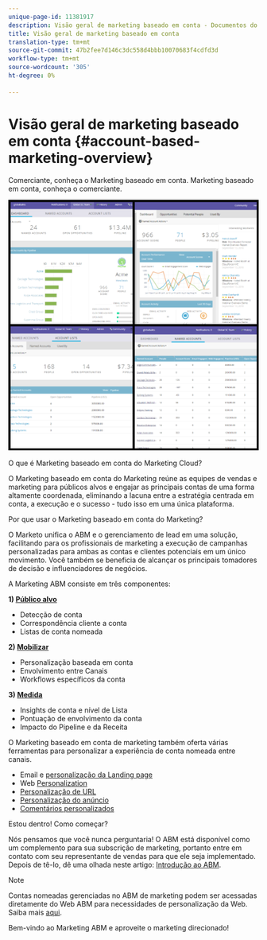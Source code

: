 ```yaml
---
unique-page-id: 11381917
description: Visão geral de marketing baseado em conta - Documentos do marketing - Documentação do produto
title: Visão geral de marketing baseado em conta
translation-type: tm+mt
source-git-commit: 47b2fee7d146c3dc558d4bbb10070683f4cdfd3d
workflow-type: tm+mt
source-wordcount: '305'
ht-degree: 0%

---
```



# Visão geral de marketing baseado em conta {#account-based-marketing-overview}

Comerciante, conheça o Marketing baseado em conta. Marketing baseado em conta, conheça o comerciante.

![](assets/photo-collage.png)

O que é Marketing baseado em conta do Marketing Cloud?

O Marketing baseado em conta do Marketing reúne as equipes de vendas e marketing para públicos alvos e engajar as principais contas de uma forma altamente coordenada, eliminando a lacuna entre a estratégia centrada em conta, a execução e o sucesso - tudo isso em uma única plataforma.

Por que usar o Marketing baseado em conta do Marketing?

O Marketo unifica o ABM e o gerenciamento de lead em uma solução, facilitando para os profissionais de marketing a execução de campanhas personalizadas para ambas as contas e clientes potenciais em um único movimento. Você também se beneficia de alcançar os principais tomadores de decisão e influenciadores de negócios.

A Marketing ABM consiste em três componentes:

**1) [Público alvo](http://docs.marketo.com/display/docs/target)**

* Detecção de conta
* Correspondência cliente a conta
* Listas de conta nomeada

**2) [Mobilizar](http://docs.marketo.com/display/docs/engage)**

* Personalização baseada em conta
* Envolvimento entre Canais
* Workflows específicos da conta

**3) [Medida](http://docs.marketo.com/display/docs/measure)**

* Insights de conta e nível de Lista
* Pontuação de envolvimento da conta
* Impacto do Pipeline e da Receita

O Marketing baseado em conta de marketing também oferta várias ferramentas para personalizar a experiência de conta nomeada entre canais.

* Email e [personalização da Landing page](http://docs.marketo.com/display/DOCS/Personalization)
* Web [Personalization](http://docs.marketo.com/display/DOCS/Account-Based+Web+Marketing)
* [Personalização de URL](http://docs.marketo.com/display/DOCS/Enable+Personalized+URLs+for+Your+Account)
* [Personalização do anúncio](http://docs.marketo.com/display/DOCS/Create+a+Custom+Audience+in+Facebook)
* [Comentários personalizados](http://docs.marketo.com/display/DOCS/Website+Retargeting)

Estou dentro! Como começar?

Nós pensamos que você nunca perguntaria! O ABM está disponível como um complemento para sua subscrição de marketing, portanto entre em contato com seu representante de vendas para que ele seja implementado. Depois de tê-lo, dê uma olhada neste artigo: [Introdução ao ABM](getting-started-with-abm.md).

>[!NOTE]
>
>Contas nomeadas gerenciadas no ABM de marketing podem ser acessadas diretamente do Web ABM para necessidades de personalização da Web. Saiba mais [aqui](http://docs.marketo.com/display/public/DOCS/Account-Based+Web+Marketing+with+ABM).

Bem-vindo ao Marketing ABM e aproveite o marketing direcionado!

